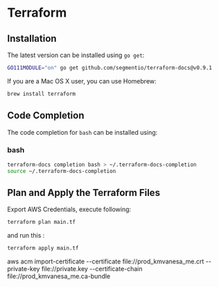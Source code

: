 # Terraform

## Installation

The latest version can be installed using `go get`:

``` bash
GO111MODULE="on" go get github.com/segmentio/terraform-docs@v0.9.1
```

If you are a Mac OS X user, you can use Homebrew:

``` bash
brew install terraform
```

## Code Completion

The code completion for `bash` can be installed using:


### bash

``` bash
terraform-docs completion bash > ~/.terraform-docs-completion
source ~/.terraform-docs-completion
```

## Plan and Apply the Terraform Files

Export AWS Credentials, execute following:

``` bash
terraform plan main.tf
```

and run this :

``` bash
terraform apply main.tf
```


aws acm import-certificate --certificate file://prod_kmvanesa_me.crt --private-key file://private.key --certificate-chain file://prod_kmvanesa_me.ca-bundle
